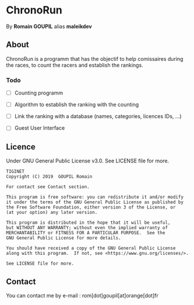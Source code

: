 # ChronoRun

By **Romain GOUPIL** alias **maleikdev**

## About
ChronoRun is a programm that has the objectif to help comissaires during the races, to count the racers and establish the rankings.

### Todo
- [ ] Counting programm
- [ ] Algorithm to establish the ranking with the counting
- [ ] Link the ranking with a database (names, categories, licences IDs, ...)
- [ ] Guest User Interface


## Licence

Under GNU General Public License v3.0. See LICENSE file for more.

	TIGINET
    Copyright (C) 2019  GOUPIL Romain
	
	For contact see Contact section.

    This program is free software: you can redistribute it and/or modify
    it under the terms of the GNU General Public License as published by
    the Free Software Foundation, either version 3 of the License, or
    (at your option) any later version.

    This program is distributed in the hope that it will be useful,
    but WITHOUT ANY WARRANTY; without even the implied warranty of
    MERCHANTABILITY or FITNESS FOR A PARTICULAR PURPOSE.  See the
    GNU General Public License for more details.

    You should have received a copy of the GNU General Public License
    along with this program.  If not, see <https://www.gnu.org/licenses/>.
	
	See LICENSE file for more.
	
## Contact

You can contact me by e-mail : rom[dot]goupil[at]orange[dot]fr